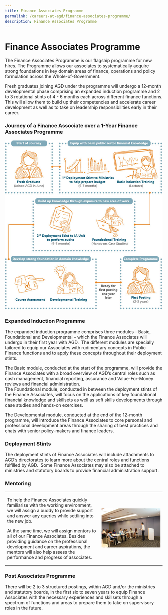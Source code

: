 ```yaml
---
title: Finance Associates Programme
permalink: /careers-at-agd/finance-associates-programme/
description: Finance Associates Programme
---
```

Finance Associates Programme
============================

The Finance Associates Programme is our flagship programme for new hires. The Programme allows our associates to systematically acquire strong foundations in key domain areas of finance, operations and policy formulation across the Whole-of-Government.  
  
Fresh graduates joining AGD under the programme will undergo a 12-month developmental phase comprising an expanded induction programme and 2 to 3 rotational stints of 4 - 6 months each across different finance functions. This will allow them to build up their competencies and accelerate career development as well as to take on leadership responsibilities early in their career.

### Journey of a Finance Associate over a 1-Year Finance Associates Programme
![Finance Associates Programme](/images/CareersAGD/career-agd-associates-programme.jpg)

### Expanded Induction Programme

The expanded induction programme comprises three modules - Basic, Foundational and Developmental – which the Finance Associates will undergo in their first year with AGD.  The different modules are specially tailored to equip our Associates with rudimentary concepts in Public Finance functions and to apply these concepts throughout their deployment stints.  
  
The Basic module, conducted at the start of the programme, will provide the Finance Associates with a broad overview of AGD’s central roles such as cash management, financial reporting, assurance and Value-For-Money reviews and financial administration.  
The Foundational module, conducted in between the deployment stints of the Finance Associates, will focus on the applications of key foundational financial knowledge and skillsets as well as soft skills developments through case studies and hands-on exercises.  
  
The Developmental module, conducted at the end of the 12-month programme, will introduce the Finance Associates to core personal and professional development areas through the sharing of best practices and chats with senior policy-makers and finance leaders.

### Deployment Stints

The deployment stints of Finance Associates will include attachments to AGD’s directorates to learn more about the central roles and functions fulfilled by AGD.  Some Finance Associates may also be attached to ministries and statutory boards to provide financial administration support.

### Mentoring

<table><tr><td width="60%" >
	
To help the Finance Associates quickly familiarise with the working environment,   we will assign a buddy to provide support and answer any queries while settling into the new job.  
	
At the same time, we will assign mentors to all of our Finance Associates. Besides providing guidance on the professional development and career aspirations, the mentors will also help assess the performance and progress of associates.</td><td><img src ="/images/CareersAGD/thumb-career-agd-associates-programme.jpg" style="width: auto;" /></td></tr></table>



### Post Associates Programme

There will be 2 to 3 structured postings, within AGD and/or the ministries and statutory boards, in the first six to seven years to equip Finance Associates with the necessary experiences and skillsets through a spectrum of functions and areas to prepare them to take on supervisory roles in the future.